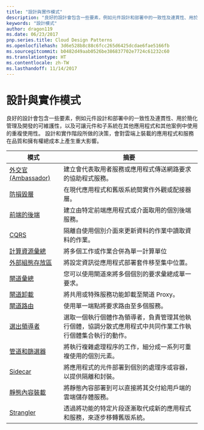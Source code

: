 ```yaml
---
title: "設計與實作模式"
description: "良好的設計會包含一些要素，例如元件設計和部署中的一致性及連貫性、用於簡化管理及開發的可維護性，以及可讓元件和子系統在其他應用程式和其他案例中使用的重複使用性。 設計和實作階段所做的決策，會對雲端上裝載的應用程式和服務在品質和擁有權總成本上產生重大影響。"
keywords: "設計模式"
author: dragon119
ms.date: 06/23/2017
pnp.series.title: Cloud Design Patterns
ms.openlocfilehash: 3d6e528b8c88c6fcc265d6425dcdae6fae5166fb
ms.sourcegitcommit: b0482d49aab0526be386837702e7724c61232c60
ms.translationtype: HT
ms.contentlocale: zh-TW
ms.lasthandoff: 11/14/2017
---
```

# <a name="design-and-implementation-patterns"></a>設計與實作模式

良好的設計會包含一些要素，例如元件設計和部署中的一致性及連貫性、用於簡化管理及開發的可維護性，以及可讓元件和子系統在其他應用程式和其他案例中使用的重複使用性。 設計和實作階段所做的決策，會對雲端上裝載的應用程式和服務在品質和擁有權總成本上產生重大影響。

| 模式 | 摘要 |
| ------- | ------- |
| [外交官 (Ambassador)](../ambassador.md) | 建立會代表取用者服務或應用程式傳送網路要求的協助程式服務。 |
| [防損毀層](../anti-corruption-layer.md) | 在現代應用程式和舊版系統間實作外觀或配接器層。 |
| [前端的後端](../backends-for-frontends.md) | 建立由特定前端應用程式或介面取用的個別後端服務。 |
| [CQRS](../cqrs.md) | 隔離自使用個別介面來更新資料的作業中讀取資料的作業。 |
| [計算資源彙總](../compute-resource-consolidation.md) | 將多個工作或作業合併為單一計算單位 |
| [外部組態存放區](../external-configuration-store.md) | 將設定資訊從應用程式部署套件移至集中位置。 |
| [閘道彙總](../gateway-aggregation.md) | 您可以使用閘道來將多個個別的要求彙總成單一要求。 |
| [閘道卸載](../gateway-offloading.md) | 將共用或特殊服務功能卸載至閘道 Proxy。 |
| [閘道路由](../gateway-routing.md) | 使用單一端點將要求路由至多個服務。 |
| [選出領導者](../leader-election.md) | 選取一個執行個體作為領導者，負責管理其他執行個體，協調分散式應用程式中共同作業工作執行個體集合執行的動作。 |
| [管道和篩選器](../pipes-and-filters.md) | 將執行複雜處理程序的工作，細分成一系列可重複使用的個別元素。 |
| [Sidecar](../sidecar.md) | 將應用程式的元件部署到個別的處理序或容器，以提供隔離和封裝。 |
| [靜態內容裝載](../static-content-hosting.md) | 將靜態內容部署到可以直接將其交付給用戶端的雲端儲存體服務。 |
| [Strangler](../strangler.md) | 透過將功能的特定片段逐漸取代成新的應用程式和服務，來逐步移轉舊版系統。 |